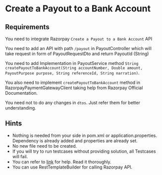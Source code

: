 # Create a Payout to a Bank Account

## Requirements

You need to integrate Razorpay `Create a Payout to a Bank Account` API

You need to add an API with path `/payout` in PayoutController which will take request in form of PayoutRequestDto and return PayoutId (String)

You need to add Implementation in PayoutService method `String createPayoutToBankAccount(String accountNumber, Double amount, PayoutPurpose purpose, String referenceId, String narration)`.

You also need to implement `createPayoutToBankAccount` method in RazorpayPaymentGatewayClient taking help from Razorpay Official Documentation.

You need not to do any changes in `dtos`. Just refer them for better understanding.

## Hints

 - Nothing is needed from your side in pom.xml or application.properties. Dependency is already added and properties are already set.
 - No new file need to be created.
 - If you will try to run testcases without providing solution, all Testcases will fail.
 - You can refer to [link](https://razorpay.com/docs/api/x/payouts/create/bank-account/) for help. Read it thoroughly.
 - You can use RestTemplateBuilder for calling Razorpay API.